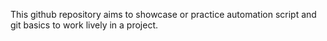 This github repository aims to showcase or practice automation script and git basics to work lively in a project.
